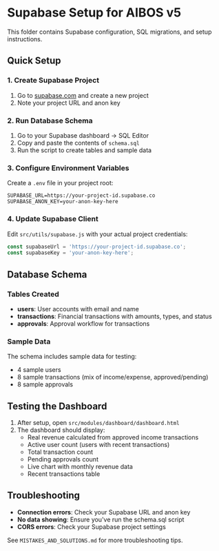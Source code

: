 # Supabase Setup for AIBOS v5

This folder contains Supabase configuration, SQL migrations, and setup instructions.

## Quick Setup

### 1. Create Supabase Project
1. Go to [supabase.com](https://supabase.com) and create a new project
2. Note your project URL and anon key

### 2. Run Database Schema
1. Go to your Supabase dashboard → SQL Editor
2. Copy and paste the contents of `schema.sql`
3. Run the script to create tables and sample data

### 3. Configure Environment Variables
Create a `.env` file in your project root:
```
SUPABASE_URL=https://your-project-id.supabase.co
SUPABASE_ANON_KEY=your-anon-key-here
```

### 4. Update Supabase Client
Edit `src/utils/supabase.js` with your actual project credentials:
```javascript
const supabaseUrl = 'https://your-project-id.supabase.co';
const supabaseKey = 'your-anon-key-here';
```

## Database Schema

### Tables Created
- **users**: User accounts with email and name
- **transactions**: Financial transactions with amounts, types, and status
- **approvals**: Approval workflow for transactions

### Sample Data
The schema includes sample data for testing:
- 4 sample users
- 8 sample transactions (mix of income/expense, approved/pending)
- 8 sample approvals

## Testing the Dashboard

1. After setup, open `src/modules/dashboard/dashboard.html`
2. The dashboard should display:
   - Real revenue calculated from approved income transactions
   - Active user count (users with recent transactions)
   - Total transaction count
   - Pending approvals count
   - Live chart with monthly revenue data
   - Recent transactions table

## Troubleshooting

- **Connection errors**: Check your Supabase URL and anon key
- **No data showing**: Ensure you've run the schema.sql script
- **CORS errors**: Check your Supabase project settings

See `MISTAKES_AND_SOLUTIONS.md` for more troubleshooting tips. 